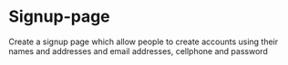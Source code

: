 # Signup-page
Create a signup page which allow people to create accounts using their names and addresses and email addresses, cellphone and password 
